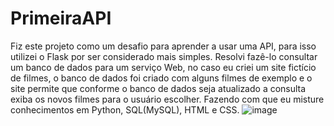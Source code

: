 # PrimeiraAPI

Fiz este projeto como um desafio para aprender a usar uma API, para isso utilizei o Flask por ser considerado mais simples. Resolvi fazê-lo consultar um banco de dados para um serviço Web, no caso eu criei um site fictício de filmes, o banco de dados foi criado com alguns filmes de exemplo e o site permite que conforme o banco de dados seja atualizado a consulta exiba os novos filmes para o usuário escolher. Fazendo com que eu misture conhecimentos em Python, SQL(MySQL), HTML e CSS.
![image](https://user-images.githubusercontent.com/75738653/224138750-bc778480-88e3-4b86-8193-3362e3a701a2.png)
